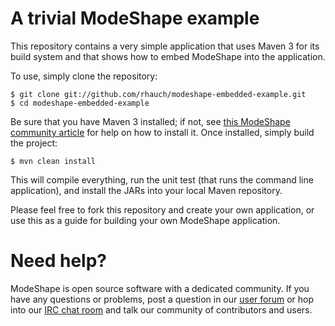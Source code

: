 # A trivial ModeShape example

This repository contains a very simple application that uses Maven 3 for its build system and that shows how to embed ModeShape into the application.

To use, simply clone the repository:

    $ git clone git://github.com/rhauch/modeshape-embedded-example.git
    $ cd modeshape-embedded-example

Be sure that you have Maven 3 installed; if not, see [this ModeShape community article](http://community.jboss.org/wiki/ModeShapeandMaven) for help on how to install it. Once installed, simply build the project:

    $ mvn clean install

This will compile everything, run the unit test (that runs the command line application), and install the JARs into your local Maven repository.

Please feel free to fork this repository and create your own application, or use this as a guide for building your own ModeShape application. 

# Need help?

ModeShape is open source software with a dedicated community. If you have any questions or problems, post a question in our [user forum](http://community.jboss.org/en/modeshape) or hop into our [IRC chat room](http://www.jboss.org/modeshape/chat) and talk our community of contributors and users.